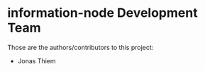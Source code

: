 
# information-node Development Team

Those are the authors/contributors to this project:

- Jonas Thiem

